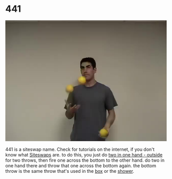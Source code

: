 # 441

![441](/site/videos/poster/441.jpg)

441 is a siteswap name. Check for tutorials on the internet, if you don't know what [Siteswaps](http://en.wikipedia.org/wiki/siteswap) are. to do this, you just do [two in one hand - outside](twoinonehand-outside.md) for two throws, then fire one across the bottom to the other hand. do two in one hand there and throw that one across the bottom again. the bottom throw is the same throw that's used in the [box](box.md) or the [shower](shower.md).

